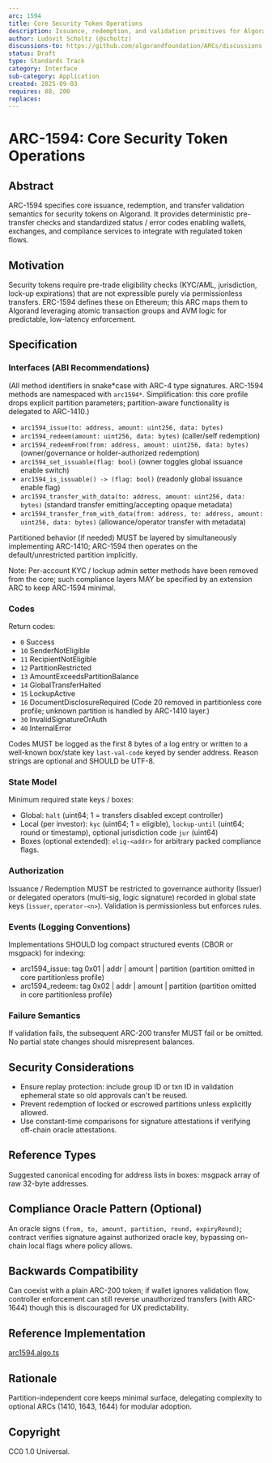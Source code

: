 ```yaml
---
arc: 1594
title: Core Security Token Operations
description: Issuance, redemption, and validation primitives for Algorand security tokens
author: Ludovit Scholtz (@scholtz)
discussions-to: https://github.com/algorandfoundation/ARCs/discussions
status: Draft
type: Standards Track
category: Interface
sub-category: Application
created: 2025-09-03
requires: 88, 200
replaces:
---
```


# ARC-1594: Core Security Token Operations

## Abstract

ARC-1594 specifies core issuance, redemption, and transfer validation semantics for security tokens on Algorand. It provides deterministic pre-transfer checks and standardized status / error codes enabling wallets, exchanges, and compliance services to integrate with regulated token flows.

## Motivation

Security tokens require pre-trade eligibility checks (KYC/AML, jurisdiction, lock-up expirations) that are not expressible purely via permissionless transfers. ERC-1594 defines these on Ethereum; this ARC maps them to Algorand leveraging atomic transaction groups and AVM logic for predictable, low-latency enforcement.

## Specification

### Interfaces (ABI Recommendations)

(All method identifiers in snake*case with ARC-4 type signatures. ARC-1594 methods are namespaced with `arc1594*`. Simplification: this core profile drops explicit partition parameters; partition-aware functionality is delegated to ARC-1410.)

- `arc1594_issue(to: address, amount: uint256, data: bytes)`
- `arc1594_redeem(amount: uint256, data: bytes)` (caller/self redemption)
- `arc1594_redeemFrom(from: address, amount: uint256, data: bytes)` (owner/governance or holder-authorized redemption)
- `arc1594_set_issuable(flag: bool)` (owner toggles global issuance enable switch)
- `arc1594_is_issuable() -> (flag: bool)` (readonly global issuance enable flag)
- `arc1594_transfer_with_data(to: address, amount: uint256, data: bytes)` (standard transfer emitting/accepting opaque metadata)
- `arc1594_transfer_from_with_data(from: address, to: address, amount: uint256, data: bytes)` (allowance/operator transfer with metadata)

Partitioned behavior (if needed) MUST be layered by simultaneously implementing ARC-1410; ARC-1594 then operates on the default/unrestricted partition implicitly.

Note: Per-account KYC / lockup admin setter methods have been removed from the core; such compliance layers MAY be specified by an extension ARC to keep ARC-1594 minimal.

### Codes

Return codes:

- `0` Success
- `10` SenderNotEligible
- `11` RecipientNotEligible
- `12` PartitionRestricted
- `13` AmountExceedsPartitionBalance
- `14` GlobalTransferHalted
- `15` LockupActive
- `16` DocumentDisclosureRequired
  (Code 20 removed in partitionless core profile; unknown partition is handled by ARC-1410 layer.)
- `30` InvalidSignatureOrAuth
- `40` InternalError

Codes MUST be logged as the first 8 bytes of a log entry or written to a well-known box/state key `last-val-code` keyed by sender address. Reason strings are optional and SHOULD be UTF-8.

### State Model

Minimum required state keys / boxes:

- Global: `halt` (uint64; 1 = transfers disabled except controller)
- Local (per investor): `kyc` (uint64; 1 = eligible), `lockup-until` (uint64; round or timestamp), optional jurisdiction code `jur` (uint64)
- Boxes (optional extended): `elig-<addr>` for arbitrary packed compliance flags.

### Authorization

Issuance / Redemption MUST be restricted to governance authority (Issuer) or delegated operators (multi-sig, logic signature) recorded in global state keys (`issuer`, `operator-<n>`). Validation is permissionless but enforces rules.

### Events (Logging Conventions)

Implementations SHOULD log compact structured events (CBOR or msgpack) for indexing:

- arc1594_issue: tag 0x01 | addr | amount | partition (partition omitted in core partitionless profile)
- arc1594_redeem: tag 0x02 | addr | amount | partition (partition omitted in core partitionless profile)

### Failure Semantics

If validation fails, the subsequent ARC-200 transfer MUST fail or be omitted. No partial state changes should misrepresent balances.

## Security Considerations

- Ensure replay protection: include group ID or txn ID in validation ephemeral state so old approvals can't be reused.
- Prevent redemption of locked or escrowed partitions unless explicitly allowed.
- Use constant-time comparisons for signature attestations if verifying off-chain oracle attestations.

## Reference Types

Suggested canonical encoding for address lists in boxes: msgpack array of raw 32-byte addresses.

## Compliance Oracle Pattern (Optional)

An oracle signs `(from, to, amount, partition, round, expiryRound)`; contract verifies signature against authorized oracle key, bypassing on-chain local flags where policy allows.

## Backwards Compatibility

Can coexist with a plain ARC-200 token; if wallet ignores validation flow, controller enforcement can still reverse unauthorized transfers (with ARC-1644) though this is discouraged for UX predictability.

## Reference Implementation

[arc1594.algo.ts](https://github.com/scholtz/arc-1400/blob/main/projects/arc-1400/smart_contracts/security_token/arc1594.algo.ts)

## Rationale

Partition-independent core keeps minimal surface, delegating complexity to optional ARCs (1410, 1643, 1644) for modular adoption.

## Copyright

CC0 1.0 Universal.
